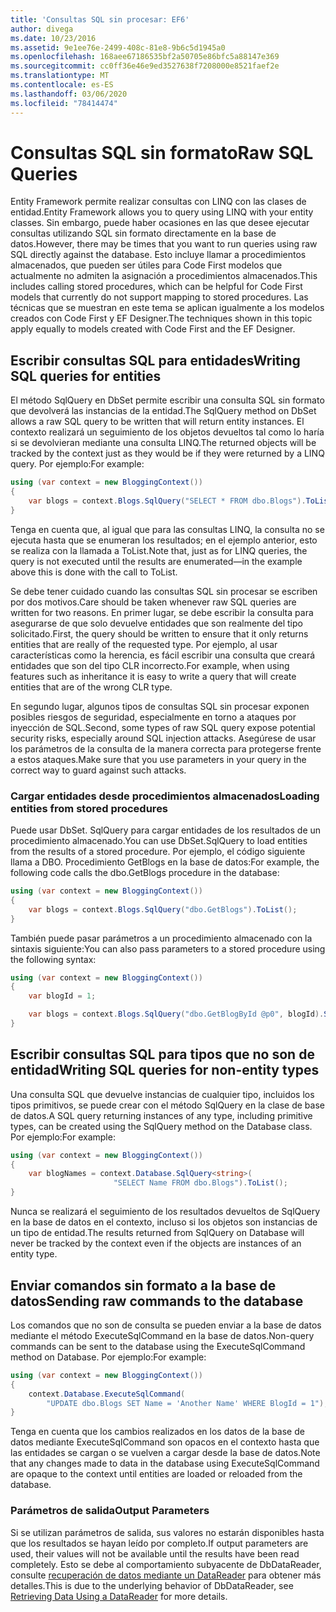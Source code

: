 ```yaml
---
title: 'Consultas SQL sin procesar: EF6'
author: divega
ms.date: 10/23/2016
ms.assetid: 9e1ee76e-2499-408c-81e8-9b6c5d1945a0
ms.openlocfilehash: 168aee67186535bf2a50705e86bfc5a88147e369
ms.sourcegitcommit: cc0ff36e46e9ed3527638f7208000e8521faef2e
ms.translationtype: MT
ms.contentlocale: es-ES
ms.lasthandoff: 03/06/2020
ms.locfileid: "78414474"
---
```

# <a name="raw-sql-queries"></a><span data-ttu-id="ec55c-102">Consultas SQL sin formato</span><span class="sxs-lookup"><span data-stu-id="ec55c-102">Raw SQL Queries</span></span>
<span data-ttu-id="ec55c-103">Entity Framework permite realizar consultas con LINQ con las clases de entidad.</span><span class="sxs-lookup"><span data-stu-id="ec55c-103">Entity Framework allows you to query using LINQ with your entity classes.</span></span> <span data-ttu-id="ec55c-104">Sin embargo, puede haber ocasiones en las que desee ejecutar consultas utilizando SQL sin formato directamente en la base de datos.</span><span class="sxs-lookup"><span data-stu-id="ec55c-104">However, there may be times that you want to run queries using raw SQL directly against the database.</span></span> <span data-ttu-id="ec55c-105">Esto incluye llamar a procedimientos almacenados, que pueden ser útiles para Code First modelos que actualmente no admiten la asignación a procedimientos almacenados.</span><span class="sxs-lookup"><span data-stu-id="ec55c-105">This includes calling stored procedures, which can be helpful for Code First models that currently do not support mapping to stored procedures.</span></span> <span data-ttu-id="ec55c-106">Las técnicas que se muestran en este tema se aplican igualmente a los modelos creados con Code First y EF Designer.</span><span class="sxs-lookup"><span data-stu-id="ec55c-106">The techniques shown in this topic apply equally to models created with Code First and the EF Designer.</span></span>  

## <a name="writing-sql-queries-for-entities"></a><span data-ttu-id="ec55c-107">Escribir consultas SQL para entidades</span><span class="sxs-lookup"><span data-stu-id="ec55c-107">Writing SQL queries for entities</span></span>  

<span data-ttu-id="ec55c-108">El método SqlQuery en DbSet permite escribir una consulta SQL sin formato que devolverá las instancias de la entidad.</span><span class="sxs-lookup"><span data-stu-id="ec55c-108">The SqlQuery method on DbSet allows a raw SQL query to be written that will return entity instances.</span></span> <span data-ttu-id="ec55c-109">El contexto realizará un seguimiento de los objetos devueltos tal como lo haría si se devolvieran mediante una consulta LINQ.</span><span class="sxs-lookup"><span data-stu-id="ec55c-109">The returned objects will be tracked by the context just as they would be if they were returned by a LINQ query.</span></span> <span data-ttu-id="ec55c-110">Por ejemplo:</span><span class="sxs-lookup"><span data-stu-id="ec55c-110">For example:</span></span>  

``` csharp  
using (var context = new BloggingContext())
{
    var blogs = context.Blogs.SqlQuery("SELECT * FROM dbo.Blogs").ToList();
}
```  

<span data-ttu-id="ec55c-111">Tenga en cuenta que, al igual que para las consultas LINQ, la consulta no se ejecuta hasta que se enumeran los resultados; en el ejemplo anterior, esto se realiza con la llamada a ToList.</span><span class="sxs-lookup"><span data-stu-id="ec55c-111">Note that, just as for LINQ queries, the query is not executed until the results are enumerated—in the example above this is done with the call to ToList.</span></span>  

<span data-ttu-id="ec55c-112">Se debe tener cuidado cuando las consultas SQL sin procesar se escriben por dos motivos.</span><span class="sxs-lookup"><span data-stu-id="ec55c-112">Care should be taken whenever raw SQL queries are written for two reasons.</span></span> <span data-ttu-id="ec55c-113">En primer lugar, se debe escribir la consulta para asegurarse de que solo devuelve entidades que son realmente del tipo solicitado.</span><span class="sxs-lookup"><span data-stu-id="ec55c-113">First, the query should be written to ensure that it only returns entities that are really of the requested type.</span></span> <span data-ttu-id="ec55c-114">Por ejemplo, al usar características como la herencia, es fácil escribir una consulta que creará entidades que son del tipo CLR incorrecto.</span><span class="sxs-lookup"><span data-stu-id="ec55c-114">For example, when using features such as inheritance it is easy to write a query that will create entities that are of the wrong CLR type.</span></span>  

<span data-ttu-id="ec55c-115">En segundo lugar, algunos tipos de consultas SQL sin procesar exponen posibles riesgos de seguridad, especialmente en torno a ataques por inyección de SQL.</span><span class="sxs-lookup"><span data-stu-id="ec55c-115">Second, some types of raw SQL query expose potential security risks, especially around SQL injection attacks.</span></span> <span data-ttu-id="ec55c-116">Asegúrese de usar los parámetros de la consulta de la manera correcta para protegerse frente a estos ataques.</span><span class="sxs-lookup"><span data-stu-id="ec55c-116">Make sure that you use parameters in your query in the correct way to guard against such attacks.</span></span>  

### <a name="loading-entities-from-stored-procedures"></a><span data-ttu-id="ec55c-117">Cargar entidades desde procedimientos almacenados</span><span class="sxs-lookup"><span data-stu-id="ec55c-117">Loading entities from stored procedures</span></span>  

<span data-ttu-id="ec55c-118">Puede usar DbSet. SqlQuery para cargar entidades de los resultados de un procedimiento almacenado.</span><span class="sxs-lookup"><span data-stu-id="ec55c-118">You can use DbSet.SqlQuery to load entities from the results of a stored procedure.</span></span> <span data-ttu-id="ec55c-119">Por ejemplo, el código siguiente llama a DBO. Procedimiento GetBlogs en la base de datos:</span><span class="sxs-lookup"><span data-stu-id="ec55c-119">For example, the following code calls the dbo.GetBlogs procedure in the database:</span></span>  

``` csharp
using (var context = new BloggingContext())
{
    var blogs = context.Blogs.SqlQuery("dbo.GetBlogs").ToList();
}
```  

<span data-ttu-id="ec55c-120">También puede pasar parámetros a un procedimiento almacenado con la sintaxis siguiente:</span><span class="sxs-lookup"><span data-stu-id="ec55c-120">You can also pass parameters to a stored procedure using the following syntax:</span></span>  

``` csharp
using (var context = new BloggingContext())
{
    var blogId = 1;

    var blogs = context.Blogs.SqlQuery("dbo.GetBlogById @p0", blogId).Single();
}
```  

## <a name="writing-sql-queries-for-non-entity-types"></a><span data-ttu-id="ec55c-121">Escribir consultas SQL para tipos que no son de entidad</span><span class="sxs-lookup"><span data-stu-id="ec55c-121">Writing SQL queries for non-entity types</span></span>  

<span data-ttu-id="ec55c-122">Una consulta SQL que devuelve instancias de cualquier tipo, incluidos los tipos primitivos, se puede crear con el método SqlQuery en la clase de base de datos.</span><span class="sxs-lookup"><span data-stu-id="ec55c-122">A SQL query returning instances of any type, including primitive types, can be created using the SqlQuery method on the Database class.</span></span> <span data-ttu-id="ec55c-123">Por ejemplo:</span><span class="sxs-lookup"><span data-stu-id="ec55c-123">For example:</span></span>  

``` csharp
using (var context = new BloggingContext())
{
    var blogNames = context.Database.SqlQuery<string>(
                       "SELECT Name FROM dbo.Blogs").ToList();
}
```  

<span data-ttu-id="ec55c-124">Nunca se realizará el seguimiento de los resultados devueltos de SqlQuery en la base de datos en el contexto, incluso si los objetos son instancias de un tipo de entidad.</span><span class="sxs-lookup"><span data-stu-id="ec55c-124">The results returned from SqlQuery on Database will never be tracked by the context even if the objects are instances of an entity type.</span></span>  

## <a name="sending-raw-commands-to-the-database"></a><span data-ttu-id="ec55c-125">Enviar comandos sin formato a la base de datos</span><span class="sxs-lookup"><span data-stu-id="ec55c-125">Sending raw commands to the database</span></span>  

<span data-ttu-id="ec55c-126">Los comandos que no son de consulta se pueden enviar a la base de datos mediante el método ExecuteSqlCommand en la base de datos.</span><span class="sxs-lookup"><span data-stu-id="ec55c-126">Non-query commands can be sent to the database using the ExecuteSqlCommand method on Database.</span></span> <span data-ttu-id="ec55c-127">Por ejemplo:</span><span class="sxs-lookup"><span data-stu-id="ec55c-127">For example:</span></span>  

``` csharp
using (var context = new BloggingContext())
{
    context.Database.ExecuteSqlCommand(
        "UPDATE dbo.Blogs SET Name = 'Another Name' WHERE BlogId = 1");
}
```  

<span data-ttu-id="ec55c-128">Tenga en cuenta que los cambios realizados en los datos de la base de datos mediante ExecuteSqlCommand son opacos en el contexto hasta que las entidades se cargan o se vuelven a cargar desde la base de datos.</span><span class="sxs-lookup"><span data-stu-id="ec55c-128">Note that any changes made to data in the database using ExecuteSqlCommand are opaque to the context until entities are loaded or reloaded from the database.</span></span>  

### <a name="output-parameters"></a><span data-ttu-id="ec55c-129">Parámetros de salida</span><span class="sxs-lookup"><span data-stu-id="ec55c-129">Output Parameters</span></span>  

<span data-ttu-id="ec55c-130">Si se utilizan parámetros de salida, sus valores no estarán disponibles hasta que los resultados se hayan leído por completo.</span><span class="sxs-lookup"><span data-stu-id="ec55c-130">If output parameters are used, their values will not be available until the results have been read completely.</span></span> <span data-ttu-id="ec55c-131">Esto se debe al comportamiento subyacente de DbDataReader, consulte [recuperación de datos mediante un DataReader](https://go.microsoft.com/fwlink/?LinkID=398589) para obtener más detalles.</span><span class="sxs-lookup"><span data-stu-id="ec55c-131">This is due to the underlying behavior of DbDataReader, see [Retrieving Data Using a DataReader](https://go.microsoft.com/fwlink/?LinkID=398589) for more details.</span></span>  
